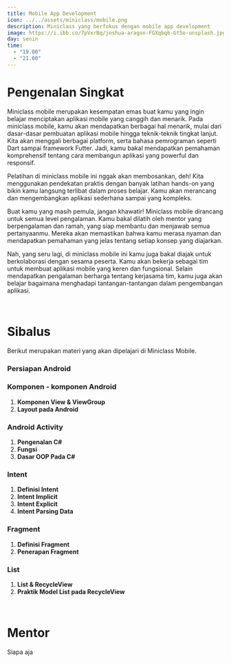 ```yaml
---
title: Mobile App Development
icon: ../../assets/miniclass/mobile.png
description: Miniclass yang berfokus dengan mobile app development
image: https://i.ibb.co/7pVxrBq/joshua-aragon-FGXqbqb-Gt5o-unsplash.jpg
day: senin
time:
  - "19.00"
  - "21.00"
---
```


# Pengenalan Singkat
Miniclass mobile merupakan kesempatan emas buat kamu yang ingin belajar menciptakan aplikasi mobile yang canggih dan menarik. Pada miniclass mobile, kamu akan mendapatkan berbagai hal menarik, mulai dari dasar-dasar pembuatan aplikasi mobile hingga teknik-teknik tingkat lanjut. Kita akan menggali berbagai platform, serta bahasa pemrograman seperti Dart sampai framework Futter. Jadi, kamu bakal mendapatkan pemahaman komprehensif tentang cara membangun aplikasi yang powerful dan responsif.

Pelatihan di miniclass mobile ini nggak akan membosankan, deh! Kita menggunakan pendekatan praktis dengan banyak latihan hands-on yang bikin kamu langsung terlibat dalam proses belajar. Kamu akan merancang dan mengembangkan aplikasi sederhana sampai yang kompleks.

Buat kamu yang masih pemula, jangan khawatir! Miniclass mobile dirancang untuk semua level pengalaman. Kamu bakal dilatih oleh mentor yang berpengalaman dan ramah, yang siap membantu dan menjawab semua pertanyaanmu. Mereka akan memastikan bahwa kamu merasa nyaman dan mendapatkan pemahaman yang jelas tentang setiap konsep yang diajarkan.

Nah, yang seru lagi, di miniclass mobile ini kamu juga bakal diajak untuk berkolaborasi dengan sesama peserta. Kamu akan bekerja sebagai tim untuk membuat aplikasi mobile yang keren dan fungsional. Selain mendapatkan pengalaman berharga tentang kerjasama tim, kamu juga akan belajar bagaimana menghadapi tantangan-tantangan dalam pengembangan aplikasi.

&nbsp;
# Sibalus
Berikut merupakan materi yang akan dipelajari di Miniclass Mobile.

### Persiapan Android

### Komponen - komponen Android
 1. **Komponen View & ViewGroup**
 2. **Layout pada Android**

### Android Activity
 1. **Pengenalan C#**
 2. **Fungsi**
 3. **Dasar OOP Pada C#**

 ### Intent
 1. **Definisi Intent**
 2. **Intent Implicit**
 3. **Intent Explicit**
 4. **Intent Parsing Data**

### Fragment
 1. **Definisi Fragment**
 2. **Penerapan Fragment**

### List
 1. **List & RecycleView**
 2. **Praktik Model List pada RecycleView**


&nbsp;
# Mentor

Siapa aja
